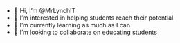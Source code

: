 - 👋 Hi, I’m @MrLynchIT
- 👀 I’m interested in helping students reach their potential
- 🌱 I’m currently learning as much as I can
- 💞️ I’m looking to collaborate on educating students


<!---
MrLynchIT/MrLynchIT is a ✨ special ✨ repository because its `README.md` (this file) appears on your GitHub profile.
You can click the Preview link to take a look at your changes.
--->
